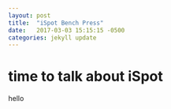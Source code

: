 ```yaml
---
layout: post
title:  "iSpot Bench Press"
date:   2017-03-03 15:15:15 -0500
categories: jekyll update
---
```


# time to talk about iSpot

hello

